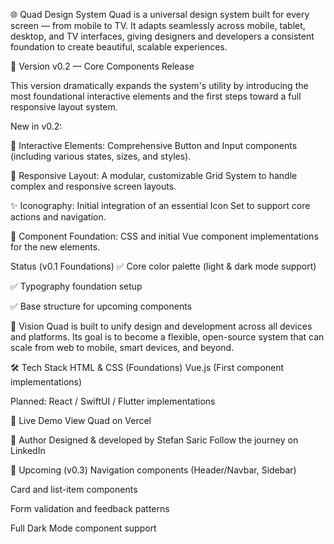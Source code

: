 🌐 Quad Design System
Quad is a universal design system built for every screen — from mobile to TV.
It adapts seamlessly across mobile, tablet, desktop, and TV interfaces, giving designers and developers a consistent foundation to create beautiful, scalable experiences.

🚀 Version
v0.2 — Core Components Release

This version dramatically expands the system's utility by introducing the most foundational interactive elements and the first steps toward a full responsive layout system.

New in v0.2:

🔘 Interactive Elements: Comprehensive Button and Input components (including various states, sizes, and styles).

📐 Responsive Layout: A modular, customizable Grid System to handle complex and responsive screen layouts.

✨ Iconography: Initial integration of an essential Icon Set to support core actions and navigation.

🔄 Component Foundation: CSS and initial Vue component implementations for the new elements.

Status (v0.1 Foundations)
✅ Core color palette (light & dark mode support)

✅ Typography foundation setup

✅ Base structure for upcoming components

🧠 Vision
Quad is built to unify design and development across all devices and platforms.
Its goal is to become a flexible, open-source system that can scale from web to mobile, smart devices, and beyond.

🛠️ Tech Stack
HTML & CSS (Foundations)
Vue.js (First component implementations)

Planned: React / SwiftUI / Flutter implementations

🔗 Live Demo
View Quad on Vercel

💬 Author
Designed & developed by Stefan Saric
Follow the journey on LinkedIn

📅 Upcoming (v0.3)
Navigation components (Header/Navbar, Sidebar)

Card and list-item components

Form validation and feedback patterns

Full Dark Mode component support
